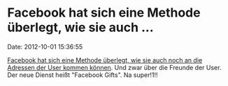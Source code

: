 Facebook hat sich eine Methode überlegt, wie sie auch \...
==========================================================

Date: 2012-10-01 15:36:55

[Facebook hat sich eine Methode überlegt, wie sie auch noch an die
Adressen der User kommen
können](http://www.teltarif.de/facebook-gifts-geschenke-versand/news/48382.html).
Und zwar über die Freunde der User. Der neue Dienst heißt \"Facebook
Gifts\". Na super!1!!
